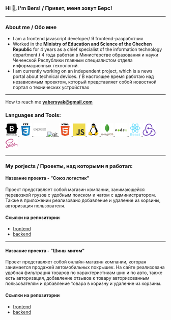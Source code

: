 ### Hi 👋, I'm Bers! / Привет, меня зовут Берс!
---
### About me / Обо мне
- I am a frontend javascript developer/ Я frontend-разработчик
- Worked in the **Ministry of Education and Science of the Chechen Republic** for 4 years as a chief specialist of the information technology department **/** 4 года работал в Министерстве образования и науки Чеченской Республики главным специалистом отдела информационных технологий.
- I am currently working on an independent project, which is a news portal about technical devices. **/** В настоящее время работаю над независимым проектом, который представляет собой новостной портал о технических устройствах
---
How to reach me **yabersyak@gmail.com**


<p align="left">
</p>

<h3 align="left">Languages and Tools:</h3>
<p align="left"> <a href="https://getbootstrap.com" target="_blank" rel="noreferrer"> <img src="https://raw.githubusercontent.com/devicons/devicon/master/icons/bootstrap/bootstrap-plain-wordmark.svg" alt="bootstrap" width="40" height="40"/> </a> <a href="https://www.w3schools.com/css/" target="_blank" rel="noreferrer"> <img src="https://raw.githubusercontent.com/devicons/devicon/master/icons/css3/css3-original-wordmark.svg" alt="css3" width="40" height="40"/> </a> <a href="https://expressjs.com" target="_blank" rel="noreferrer"> <img src="https://raw.githubusercontent.com/devicons/devicon/master/icons/express/express-original-wordmark.svg" alt="express" width="40" height="40"/> </a> <a href="https://git-scm.com/" target="_blank" rel="noreferrer"> <img src="https://www.vectorlogo.zone/logos/git-scm/git-scm-icon.svg" alt="git" width="40" height="40"/> </a> <a href="https://www.w3.org/html/" target="_blank" rel="noreferrer"> <img src="https://raw.githubusercontent.com/devicons/devicon/master/icons/html5/html5-original-wordmark.svg" alt="html5" width="40" height="40"/> </a> <a href="https://developer.mozilla.org/en-US/docs/Web/JavaScript" target="_blank" rel="noreferrer"> <img src="https://raw.githubusercontent.com/devicons/devicon/master/icons/javascript/javascript-original.svg" alt="javascript" width="40" height="40"/> </a> 
<a href="https://www.linux.org/" target="_blank" rel="noreferrer"> <img src="https://raw.githubusercontent.com/devicons/devicon/master/icons/linux/linux-original.svg" alt="linux" width="40" height="40"/> </a> <a href="https://www.mongodb.com/" target="_blank" rel="noreferrer"> <img src="https://raw.githubusercontent.com/devicons/devicon/master/icons/mongodb/mongodb-original-wordmark.svg" alt="mongodb" width="40" height="40"/> </a> <a href="https://nodejs.org" target="_blank" rel="noreferrer"> <img src="https://raw.githubusercontent.com/devicons/devicon/master/icons/nodejs/nodejs-original-wordmark.svg" alt="nodejs" width="40" height="40"/> </a> <a href="https://reactjs.org/" target="_blank" rel="noreferrer"> <img src="https://raw.githubusercontent.com/devicons/devicon/master/icons/react/react-original-wordmark.svg" alt="react" width="40" height="40"/> </a> <a href="https://redux.js.org" target="_blank" rel="noreferrer"> <img src="https://raw.githubusercontent.com/devicons/devicon/master/icons/redux/redux-original.svg" alt="redux" width="40" height="40"/> </a> <a href="https://sass-lang.com" target="_blank" rel="noreferrer"> <img src="https://raw.githubusercontent.com/devicons/devicon/master/icons/sass/sass-original.svg" alt="sass" width="40" height="40"/> </a> </p>

---
### My porjects / Проекты, над которыми я работал:
#### Название проекта - "Союз логистик"
Проект представляет собой магазин компании, занимающейся перевозкой грузов с удобным поиском и чатом с администратором. Также в приложении реализовано добавление и удаление из корзины, авторизация пользователя.
#### Ссылки на репозитории
- [frontend](https://github.com/yabersan/building-store-client)
- [backend](https://github.com/yabersan/building-store-server)
---
#### Название проекта - "Шины мигом"
Проект представляет собой онлайн-магазин компании, которая занимается продажей автомобильных покрышек. На сайте реализована удобная фильтрация товаров по характеристикам шин и по авто, также есть авторизация, добавление отзывов к товару авторизованным пользователям и добавление товара в коризну и удаление из корзины.
#### Ссылки на репозитории
- [frontend](https://github.com/yabersan/tire-shop-client)
- [backend](https://github.com/yabersan/tire-shop-server)
